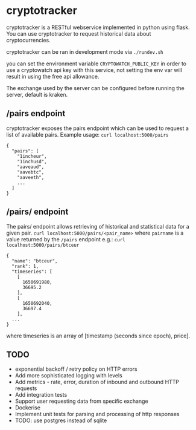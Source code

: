 # cryptotracker

cryptotracker is a RESTful webservice implemented in python using flask. You can use cryptotracker to request historical data about cryptocurrencies.

cryptotracker can be ran in development mode via
`./rundev.sh`

you can set the environment variable `CRYPTOWATCH_PUBLIC_KEY` in order to use a
cryptowatch api key with this service, not setting the env var will result in
using the free api allowance.

The exchange used by the server can be configured before running the server,
default is kraken.

## /pairs endpoint
cryptotracker exposes the pairs endpoint which can be used to request a list of available pairs.
Example usage:
`curl localhost:5000/pairs`
```
{
  "pairs": [
    "1incheur",
    "1inchusd",
    "aaveaud",
    "aavebtc",
    "aaveeth",
    ...
  ]
}
```

## /pairs/<pair> endpoint
The pairs/<pair> endpoint allows retrieving of historical and statistical data for a given pair.
`curl localhost:5000/pairs/<pair_name>`
where `pairname` is a value returned by the `/pairs` endpoint
e.g.: `curl localhost:5000/pairs/btceur`
```
{
  "name": "btceur",
  "rank": 1,
  "timeseries": [
    [
      1650691980,
      36695.2
    ],
    [
      1650692040,
      36697.4
    ],
  ...
}
```
where timeseries is an array of [timestamp (seconds since epoch), price].

## TODO
* exponential backoff / retry policy on HTTP errors
* Add more sophisticated logging with levels
* Add metrics - rate, error, duration of inbound and outbound HTTP requests
* Add integration tests
* Support user requesting data from specific exchange
* Dockerise
* Implement unit tests for parsing and processing of http responses
* TODO: use postgres instead of sqlite
